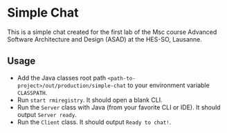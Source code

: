 # Simple Chat

This is a simple chat created for the first lab of the Msc course Advanced Software Architecture and Design (ASAD) at the HES-SO, Lausanne.

## Usage

- Add the Java classes root path `<path-to-project>/out/production/simple-chat` to your environment variable `CLASSPATH`.
- Run `start rmiregistry`. It should open a blank CLI.
- Run the `Server` class with Java (from your favorite CLI or IDE). It should output `Server ready`.
- Run the `Client` class. It should output `Ready to chat!`.
